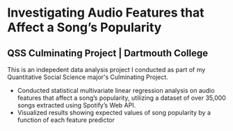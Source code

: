# Investigating Audio Features that Affect a Song’s Popularity

## QSS Culminating Project | Dartmouth College
This is an indepedent data analysis project I conducted as part of my Quantitative Social Science major's Culminating Project. 

* Conducted statistical multivariate linear regression analysis on audio features that affect a song’s popularity, utilizing a dataset of over 35,000 songs extracted using Spotify’s Web API.
* Visualized results showing expected values of song popularity by a function of each feature predictor
